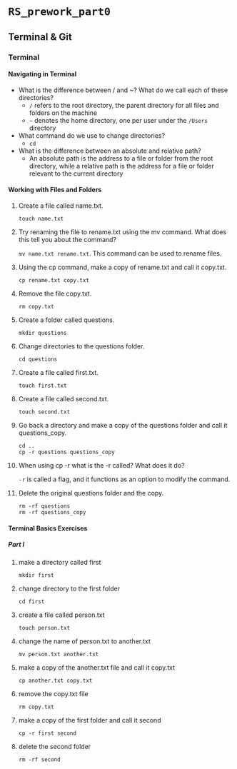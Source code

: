 # `RS_prework_part0`

## Terminal & Git

### Terminal
#### Navigating in Terminal

* What is the difference between / and ~? What do we call each of these directories?
	* `/` refers to the root directory, the parent directory for all files and folders on the machine
	* `~` denotes the home directory, one per user under the `/Users` directory
* What command do we use to change directories?
	* `cd`
* What is the difference between an absolute and relative path?
	* An absolute path is the address to a file or folder from the root directory, while a relative path is the address for a file or folder relevant to the current directory

	
#### Working with Files and Folders

1. Create a file called name.txt.

	`touch name.txt`
	
1. Try renaming the file to rename.txt using the mv command. What does this tell you about the command?

	`mv name.txt rename.txt`.  This command can be used to rename files.
	
1. Using the cp command, make a copy of rename.txt and call it copy.txt.

	`cp rename.txt copy.txt	`
	
1. Remove the file copy.txt.

	`rm copy.txt`
	
1. Create a folder called questions.

	`mkdir questions`
	
1. Change directories to the questions folder.

	`cd questions`
	
1. Create a file called first.txt.

	`touch first.txt`
	
1. Create a file called second.txt.

	`touch second.txt`
	
1. Go back a directory and make a copy of the questions folder and call it questions_copy.

	```
	cd ..  
	cp -r questions questions_copy
	```
	
1. When using cp -r what is the -r called? What does it do?

	`-r` is called a flag, and it functions as an option to modify the command.
	
1. Delete the original questions folder and the copy.

	```
	rm -rf questions  
	rm -rf questions_copy
	```
#### Terminal Basics Exercises

##### Part I

1. make a directory called first

	`mkdir first`
	
1. change directory to the first folder

	`cd first`
	
1. create a file called person.txt

	`touch person.txt`
	
1. change the name of person.txt to another.txt

	`mv person.txt another.txt`
	
1. make a copy of the another.txt file and call it copy.txt

	`cp another.txt copy.txt`
	
1. remove the copy.txt file

	`rm copy.txt`
	
1. make a copy of the first folder and call it second

	`cp -r first second`
	
1. delete the second folder
	
	`rm -rf second`